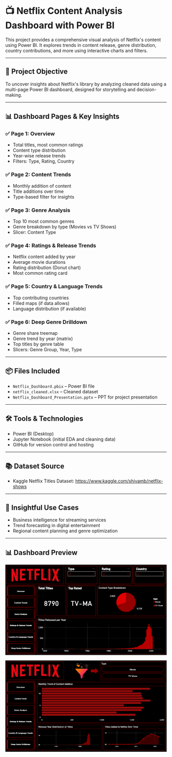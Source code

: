 # 📺 Netflix Content Analysis Dashboard with Power BI

This project provides a comprehensive visual analysis of Netflix's content using Power BI. It explores trends in content release, genre distribution, country contributions, and more using interactive charts and filters.

---

## 🚀 Project Objective

To uncover insights about Netflix's library by analyzing cleaned data using a multi-page Power BI dashboard, designed for storytelling and decision-making.

---

## 📊 Dashboard Pages & Key Insights

### ✅ Page 1: Overview
- Total titles, most common ratings
- Content type distribution
- Year-wise release trends
- Filters: Type, Rating, Country

### ✅ Page 2: Content Trends
- Monthly addition of content
- Title additions over time
- Type-based filter for insights

### ✅ Page 3: Genre Analysis
- Top 10 most common genres
- Genre breakdown by type (Movies vs TV Shows)
- Slicer: Content Type

### ✅ Page 4: Ratings & Release Trends
- Netflix content added by year
- Average movie durations
- Rating distribution (Donut chart)
- Most common rating card

### ✅ Page 5: Country & Language Trends
- Top contributing countries
- Filled maps (if data allows)
- Language distribution (if available)

### ✅ Page 6: Deep Genre Drilldown
- Genre share treemap
- Genre trend by year (matrix)
- Top titles by genre table
- Slicers: Genre Group, Year, Type

---

## 📦 Files Included

- `Netflix_Dashboard.pbix` – Power BI file
- `netflix_cleaned.xlsx` – Cleaned dataset
- `Netflix_Dashboard_Presentation.pptx` – PPT for project presentation

---

## 🛠️ Tools & Technologies

- Power BI (Desktop)
- Jupyter Notebook (initial EDA and cleaning data)
- GitHub for version control and hosting

---

## 📚 Dataset Source

- Kaggle Netflix Titles Dataset: https://www.kaggle.com/shivamb/netflix-shows

---

## 🧠 Insightful Use Cases

- Business intelligence for streaming services
- Trend forecasting in digital entertainment
- Regional content planning and genre optimization


---

## 📊 Dashboard Preview

![Dashboard Screenshot](https://github.com/afiabasri/-Netflix-Content-Analysis-Dashboard-with-Power-BI/blob/main/page%201.png)

![Dashboard Screenshot](https://github.com/afiabasri/-Netflix-Content-Analysis-Dashboard-with-Power-BI/blob/main/page%202.png)




